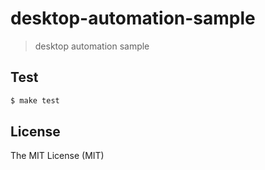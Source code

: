 # desktop-automation-sample

> desktop automation sample

## Test

``` bash
$ make test
```

## License

The MIT License (MIT)

